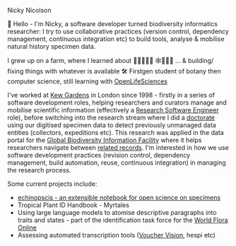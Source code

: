 Nicky Nicolson

👋 Hello - I'm Nicky, a software developer turned biodiversity informatics researcher: I try to use collaborative practices (version control, dependency management, continuous integration etc) to build tools, analyse & mobilise natural history specimen data. 

I grew up on a farm, where I learned about 🌻🌳🍄🦉🦇 🕸🦔🐍🐄 ... & building/ fixing things with whatever is available 🛠 Firstgen student of botany then computer science, still learning with [OpenLifeSciences](https://openlifesci.org/) 

I've worked at [Kew Gardens](https://www.kew.org/science) in London since 1998 - firstly in a series of software development roles, helping researchers and curators manage and mobilise scientific information (effectively a [Research Software Engineer](https://www.software.ac.uk/about/research-software-engineers) role), before switching into the research stream where I did a [doctorate](https://bura.brunel.ac.uk/handle/2438/19620) using our digitised specimen data to detect previously unmanaged data entities (collectors, expeditions etc). This research was applied in the data portal for the [Global Biodiversity Information Facility](https://gbif.org) where it helps researchers navigate between [related records](https://www.gbif.org/news/4U1dz8LygQvqIywiRIRpAU/new-data-clustering-feature-aims-to-improve-data-quality-and-reveal-cross-dataset-connections). I'm interested in how we use software development practices (revision control, dependency management, build automation, reuse, continuous integration) in managing the research process.

Some current projects include:
- [echinopscis - an extensible notebook for open science on specimens](https://echinopscis.github.io)
- Tropical Plant ID Handbook - Myrtales
- Using large language models to atomise descriptive paragraphs into traits and states - part of the identification task force for the [World Flora Online](https://www.worldfloraonline.org/)
- Assessing automated transcription tools ([Voucher Vision](https://github.com/Gene-Weaver/VoucherVision/), hespi etc)
  
<!--
**nickynicolson/nickynicolson** is a ✨ _special_ ✨ repository because its `README.md` (this file) appears on your GitHub profile.

Here are some ideas to get you started:

- 🔭 I’m currently working on ...
- 🌱 I’m currently learning ...
- 👯 I’m looking to collaborate on ...
- 🤔 I’m looking for help with ...
- 💬 Ask me about ...
- 📫 How to reach me: ...
- 😄 Pronouns: ...
- ⚡ Fun fact: ...
-->

